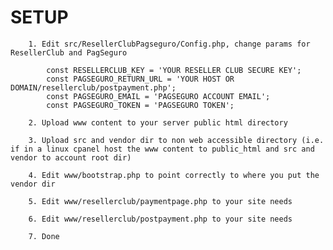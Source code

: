 SETUP
=====

		1. Edit src/ResellerClubPagseguro/Config.php, change params for ResellerClub and PagSeguro

		    const RESELLERCLUB_KEY = 'YOUR RESELLER CLUB SECURE KEY';  
		    const PAGSEGURO_RETURN_URL = 'YOUR HOST OR DOMAIN/resellerclub/postpayment.php';  
		    const PAGSEGURO_EMAIL = 'PAGSEGURO ACCOUNT EMAIL';  
		    const PAGSEGURO_TOKEN = 'PAGSEGURO TOKEN';  

		2. Upload www content to your server public html directory

		3. Upload src and vendor dir to non web accessible directory (i.e. if in a linux cpanel host the www content to public_html and src and vendor to account root dir)

		4. Edit www/bootstrap.php to point correctly to where you put the vendor dir

		5. Edit www/resellerclub/paymentpage.php to your site needs

		6. Edit www/resellerclub/postpayment.php to your site needs

		7. Done